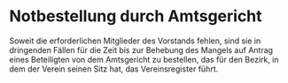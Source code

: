 # Notbestellung durch Amtsgericht

Soweit die erforderlichen Mitglieder des Vorstands fehlen, sind sie in dringenden Fällen für die Zeit bis zur Behebung des Mangels auf Antrag eines Beteiligten von dem Amtsgericht zu bestellen, das für den Bezirk, in dem der Verein seinen Sitz hat, das Vereinsregister führt. 

